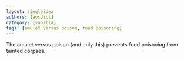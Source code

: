 ```yaml
---
layout: singleidea
authors: [aosdict]
category: [vanilla]
tags: [amulet versus poison, food poisoning]
---
```

The amulet versus poison (and only this) prevents food poisoning from tainted corpses.

